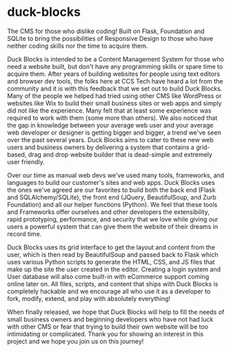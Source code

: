 # duck-blocks
The CMS for those who dislike coding! Built on Flask, Foundation and SQLite to bring the possibilities of Responsive Design to those who have neither coding skills nor the time to acquire them.

Duck Blocks is intended to be a Content Management System for those who need a website built, but don't have any programming 
skills or spare time to acquire them. After years of building websites for people using text editors and browser dev tools, 
the folks here at CCS Tech have heard a lot from the community and it is with this feedback that we set out to build Duck 
Blocks. Many of the people we helped had tried using other CMS like WordPress or websites like Wix to build their small 
business sites or web apps and simply did not like the experience. Many felt that at least some experience was required to
work with them (some more than others). We also noticed that the gap in knowledge between your average web user and your 
average web developer or designer is getting bigger and bigger, a trend we've seen over the past several years. Duck Blocks
aims to cater to these new web users and business owners by delivering a system that contains a grid-based, 
drag and drop website builder that is dead-simple and extremely user friendly. 

Over our time as manual web devs we've used many tools, frameworks, and languages to build our customer's sites and web apps.
Duck Blocks uses the ones we've agreed are our favorites to build both the back end (Flask and SQLAlchemy/SQLite), the front
end (JQuery, BeautifulSoup, and Zurb Foundation) and all our helper functions (Python). We feel that these tools and Frameworks
offer ourselves and other developers the extensibility, rapid prototyping, performance, and security that we love while giving 
our users a powerful system that can give them the website of their dreams in record time. 

Duck Blocks uses its grid interface to get the layout and content from the user, which is then read by BeautifulSoup and
passed back to Flask which uses various Python scripts to generate the HTML, CSS, and JS files that make up the site the
user created in the editor. Creating a login system and User database will also come built-in with eCommerce support coming
online later on. All files, scripts, and content that ships with Duck Blocks is completely hackable and we encourage all who
use it as a developer to fork, modify, extend, and play with absolutely everything!

When finally released, we hope that Duck Blocks will help to fill the needs of small business owners and beginning developers
who have not had luck with other CMS or fear that trying to build their own website will be too intimidating or complicated.
Thank you for showing an interest in this project and we hope you join us on this journey!
